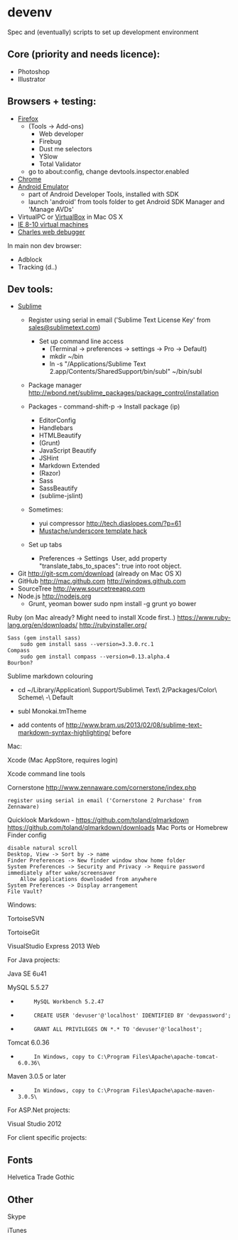 devenv
======

Spec and (eventually) scripts to set up development environment

## Core (priority and needs licence):

 - Photoshop
 - Illustrator

## Browsers + testing:

 - [Firefox](http://www.mozilla.org)
   - (Tools -> Add-ons)
     - Web developer
     - Firebug
     - Dust me selectors
     - YSlow
     - Total Validator
   - go to about:config, change devtools.inspector.enabled
 - [Chrome](https://www.google.com/intl/en/chrome/browser/)
 - [Android Emulator](http://developer.android.com/sdk/index.html)
   - part of Android Developer Tools, installed with SDK 
   - launch 'android' from tools folder to get Android SDK Manager and 'Manage AVDs'
 - VirtualPC or [VirtualBox](https://www.virtualbox.org/wiki/Downloads ) in Mac OS X 
 - [IE 8-10 virtual machines](http://www.modern.ie/en-us/virtualization-tools)  
 - [Charles web debugger](http://www.charlesproxy.com) 

 
In main non dev browser:

 - Adblock
 - Tracking (d..)

## Dev tools:

 - [Sublime](http://www.sublimetext.com)
   - Register using serial in email ('Sublime Text License Key' from sales@sublimetext.com)
     - Set up command line access 
       - (Terminal -> preferences -> settings -> Pro -> Default)
       - mkdir ~/bin
       - ln -s "/Applications/Sublime Text 2.app/Contents/SharedSupport/bin/subl" ~/bin/subl
   - Package manager http://wbond.net/sublime_packages/package_control/installation
   - Packages - command-shift-p -> Install package (ip)
       - EditorConfig
       - Handlebars
       - HTMLBeautify
       - (Grunt)
       - JavaScript Beautify
       - JSHint
       - Markdown Extended
       - (Razor)
       - Sass
       - SassBeautify
       - (sublime-jslint)
   - Sometimes:
     - yui compressor http://tech.diaslopes.com/?p=61
     - [Mustache/underscore template hack](http://stackoverflow.com/questions/9655039/sublime-text-2-recognize-underscore-templates-as-html)

   - Set up tabs
     - Preferences -> Settings ­ User, add property "translate_tabs_to_spaces": true into root object. 
 - Git http://git-scm.com/download (already on Mac OS X)
 - GitHub http://mac.github.com  http://windows.github.com 
 - SourceTree http://www.sourcetreeapp.com 
 - Node.js http://nodejs.org 
   - Grunt, yeoman
       bower sudo npm install -g grunt yo bower

Ruby (on Mac already? Might need to install Xcode first..) https://www.ruby-lang.org/en/downloads/  http://rubyinstaller.org/

    Sass (gem install sass)
        sudo gem install sass --version=3.3.0.rc.1
    Compass
        sudo gem install compass --version=0.13.alpha.4
    Bourbon?

Sublime markdown colouring

 - cd ~/Library/Application\ Support/Sublime\ Text\ 2/Packages/Color\ Scheme\ -\ Default

 - subl Monokai.tmTheme

 - add contents of http://www.bram.us/2013/02/08/sublime-text-markdown-syntax-highlighting/  before </array>

Mac:

Xcode (Mac AppStore, requires login)

Xcode command line tools

Cornerstone  http://www.zennaware.com/cornerstone/index.php 

    register using serial in email ('Cornerstone 2 Purchase' from Zennaware)

Quicklook Markdown - https://github.com/toland/qlmarkdown  https://github.com/toland/qlmarkdown/downloads 
Mac Ports or Homebrew
Finder config

    disable natural scroll
    Desktop, View -> Sort by -> name
    Finder Preferences -> New finder window show home folder
    System Preferences -> Security and Privacy -> Require password immediately after wake/screensaver
        Allow applications downloaded from anywhere
    System Preferences -> Display arrangement
    File Vault?

Windows:

TortoiseSVN

TortoiseGit

VisualStudio Express 2013 Web

For Java projects:

 

Java SE 6u41

 

MySQL 5.5.27

-          MySQL Workbench 5.2.47

-          CREATE USER 'devuser'@'localhost' IDENTIFIED BY 'devpassword';

-          GRANT ALL PRIVILEGES ON *.* TO 'devuser'@'localhost';

 

Tomcat 6.0.36

-          In Windows, copy to C:\Program Files\Apache\apache-tomcat-6.0.36\

 

Maven 3.0.5 or later

-          In Windows, copy to C:\Program Files\Apache\apache-maven-3.0.5\

 

 

For ASP.Net projects:

 

Visual Studio 2012

 

 

For client specific projects:

 

## Fonts

 

Helvetica
Trade Gothic

 

## Other

Skype

iTunes
